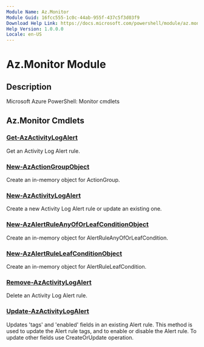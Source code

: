 ```yaml
---
Module Name: Az.Monitor
Module Guid: 16fcc555-1c0c-44ab-955f-437c5f3d03f9
Download Help Link: https://docs.microsoft.com/powershell/module/az.monitor
Help Version: 1.0.0.0
Locale: en-US
---
```


# Az.Monitor Module
## Description
Microsoft Azure PowerShell: Monitor cmdlets

## Az.Monitor Cmdlets
### [Get-AzActivityLogAlert](Get-AzActivityLogAlert.md)
Get an Activity Log Alert rule.

### [New-AzActionGroupObject](New-AzActionGroupObject.md)
Create an in-memory object for ActionGroup.

### [New-AzActivityLogAlert](New-AzActivityLogAlert.md)
Create a new Activity Log Alert rule or update an existing one.

### [New-AzAlertRuleAnyOfOrLeafConditionObject](New-AzAlertRuleAnyOfOrLeafConditionObject.md)
Create an in-memory object for AlertRuleAnyOfOrLeafCondition.

### [New-AzAlertRuleLeafConditionObject](New-AzAlertRuleLeafConditionObject.md)
Create an in-memory object for AlertRuleLeafCondition.

### [Remove-AzActivityLogAlert](Remove-AzActivityLogAlert.md)
Delete an Activity Log Alert rule.

### [Update-AzActivityLogAlert](Update-AzActivityLogAlert.md)
Updates 'tags' and 'enabled' fields in an existing Alert rule.
This method is used to update the Alert rule tags, and to enable or disable the Alert rule.
To update other fields use CreateOrUpdate operation.

